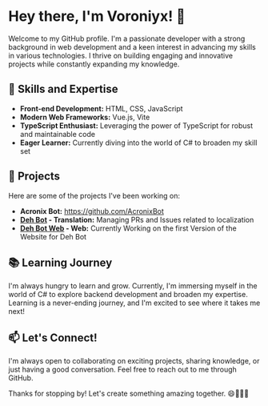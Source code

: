 # Hey there, I'm Voroniyx! 👋

Welcome to my GitHub profile. I'm a passionate developer with a strong background in web development and a keen interest in advancing my skills in various technologies. I thrive on building engaging and innovative projects while constantly expanding my knowledge.

## 🚀 Skills and Expertise

- **Front-end Development:** HTML, CSS, JavaScript
- **Modern Web Frameworks:** Vue.js, Vite
- **TypeScript Enthusiast:** Leveraging the power of TypeScript for robust and maintainable code
- **Eager Learner:** Currently diving into the world of C# to broaden my skill set

## 💼 Projects

Here are some of the projects I've been working on:

- **Acronix Bot:** https://github.com/AcronixBot
- **[Deh Bot](https://github.com/discordexperimenthub/deh-bot) - Translation:** Managing PRs and Issues related to localization
- **[Deh Bot Web](https://github.com/discordexperimenthub/bot-web) - Web:** Currently Working on the first Version of the Website for Deh Bot
  
## 📚 Learning Journey

I'm always hungry to learn and grow. Currently, I'm immersing myself in the world of C# to explore backend development and broaden my expertise. Learning is a never-ending journey, and I'm excited to see where it takes me next!

## 📫 Let's Connect!

I'm always open to collaborating on exciting projects, sharing knowledge, or just having a good conversation. Feel free to reach out to me through GitHub.

Thanks for stopping by! Let's create something amazing together. 😄👨‍💻🌟
